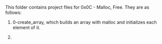 This folder contains project files for 0x0C - Malloc, Free.
They are as follows:

1) 0-create_array, which builds an array with malloc and initializes each element of it.

2) 
